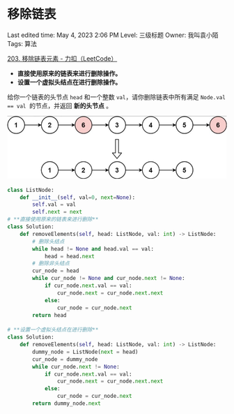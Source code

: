 # 移除链表

Last edited time: May 4, 2023 2:06 PM
Level: 三级标题
Owner: 我叫袁小陌
Tags: 算法

[203. 移除链表元素 - 力扣（LeetCode）](https://leetcode.cn/problems/remove-linked-list-elements/)

- **直接使用原来的链表来进行删除操作。**
- **设置一个虚拟头结点在进行删除操作。**

给你一个链表的头节点 `head` 和一个整数 `val`，请你删除链表中所有满足 `Node.val == val`
 的节点，并返回 **新的头节点** 。

![Untitled](%E7%A7%BB%E9%99%A4%E9%93%BE%E8%A1%A8%206449fc6ad20e4050a51c27681beb41b0/Untitled.png)

```python
class ListNode:
    def __init__(self, val=0, next=None):
        self.val = val
        self.next = next
# **直接使用原来的链表来进行删除**
class Solution:
    def removeElements(self, head: ListNode, val: int) -> ListNode:
        # 删除头结点
        while head != None and head.val == val:
            head = head.next
        # 删除非头结点
        cur_node = head
        while cur_node != None and cur_node.next != None:
            if cur_node.next.val == val:
                cur_node.next = cur_node.next.next
            else:
                cur_node = cur_node.next
        return head

# **设置一个虚拟头结点在进行删除**
class Solution:
    def removeElements(self, head: ListNode, val: int) -> ListNode:
        dummy_node = ListNode(next = head)
        cur_node = dummy_node
        while cur_node.next != None:
            if cur_node.next.val == val:
                cur_node.next = cur_node.next.next
            else:
                cur_node = cur_node.next
        return dummy_node.next
```